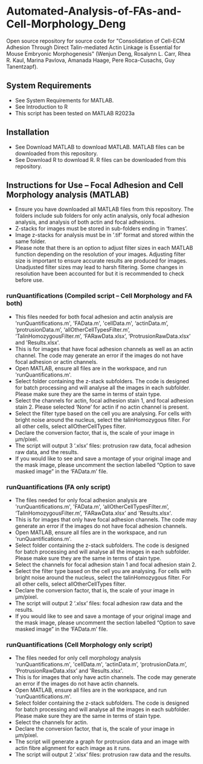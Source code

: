 # Automated-Analysis-of-FAs-and-Cell-Morphology_Deng
Open source repository for source code for "Consolidation of Cell-ECM Adhesion Through Direct Talin-mediated Actin Linkage is Essential for Mouse Embryonic Morphogenesis" (Wenjun Deng, Rosalynn L. Carr, Rhea R. Kaul, Marina Pavlova, Amanada Haage, Pere Roca-Cusachs, Guy Tanentzapf).

## System Requirements
- See System Requirements for MATLAB.
-	See Introduction to R
-	This script has been tested on MATLAB R2023a

## Installation
- See Download MATLAB to download MATLAB. MATLAB files can be downloaded from this repository.
- See Download R to download R. R files can be downloaded from this repository.

## Instructions for Use – Focal Adhesion and Cell Morphology analysis (MATLAB)
- Ensure you have downloaded all MATLAB files from this repository. The folders include sub folders for only actin analysis, only focal adhesion analysis, and analysis of both actin and focal adhesions.
- Z-stacks for images must be stored in sub-folders ending in ‘frames’.
- Image z-stacks for analysis must be in '.tif' format and stored within the same folder.
- Please note that there is an option to adjust filter sizes in each MATLAB function depending on the resolution of your images. Adjusting filter size is important to ensure accurate results are produced for images. Unadjusted filter sizes may lead to harsh filtering. Some changes in resolution have been accounted for but it is recommended to check before use.

### runQuantifications (Compiled script – Cell Morphology and FA both)
- This files needed for both focal adhesion and actin analysis are 'runQuantifications.m', 'FAData.m', 'cellData.m', ‘actinData.m’, ‘protrusionData.m’, ‘allOtherCellTypesFilter.m’, ‘TalinHomozygousFilter.m’, ‘FARawData.xlsx’, ‘ProtrusionRawData.xlsx’ and 'Results.xlsx'.
- This is for images that have focal adhesion channels as well as an actin channel. The code may generate an error if the images do not have focal adhesion or actin channels.
- Open MATLAB, ensure all files are in the workspace, and run 'runQuantifications.m'.
- Select folder containing the z-stack subfolders. The code is designed for batch processing and will analyse all the images in each subfolder. Please make sure they are the same in terms of stain type.
- Select the channels for actin, focal adhesion stain 1, and focal adhesion stain 2. Please selected ‘None’ for actin if no actin channel is present.
- Select the filter type based on the cell you are analysing. For cells with bright noise around the nucleus, select the talinHomozygous filter. For all other cells, select allOtherCellTypes filter.
- Declare the conversion factor, that is, the scale of your image in µm/pixel.
- The script will output 3 ‘.xlsx’ files: protrusion raw data, focal adhesion raw data, and the results. 
- If you would like to see and save a montage of your original image and the mask image, please uncomment the section labelled “Option to save masked image” in the ‘FAData.m’ file.

### runQuantifications (FA only script)
- The files needed for only focal adhesion analysis are 'runQuantifications.m', 'FAData.m', ‘allOtherCellTypesFilter.m’, ‘TalinHomozygousFilter.m’, ‘FARawData.xlsx’ and 'Results.xlsx'.
- This is for images that only have focal adhesion channels. The code may generate an error if the images do not have focal adhesion channels.
- Open MATLAB, ensure all files are in the workspace, and run 'runQuantifications.m'.
- Select folder containing the z-stack subfolders. The code is designed for batch processing and will analyse all the images in each subfolder. Please make sure they are the same in terms of stain type.
- Select the channels for focal adhesion stain 1 and focal adhesion stain 2.
- Select the filter type based on the cell you are analysing. For cells with bright noise around the nucleus, select the talinHomozygous filter. For all other cells, select allOtherCellTypes filter.
- Declare the conversion factor, that is, the scale of your image in µm/pixel.
- The script will output 2 ‘.xlsx’ files: focal adhesion raw data and the results. 
- If you would like to see and save a montage of your original image and the mask image, please uncomment the section labelled “Option to save masked image” in the ‘FAData.m’ file.

### runQuantifications (Cell Morphology only script)
- The files needed for only cell morphology analysis 'runQuantifications.m', 'cellData.m', ‘actinData.m’, ‘protrusionData.m’, ‘ProtrusionRawData.xlsx’ and 'Results.xlsx'.
- This is for images that only have actin channels. The code may generate an error if the images do not have actin channels.
- Open MATLAB, ensure all files are in the workspace, and run 'runQuantifications.m'.
- Select folder containing the z-stack subfolders. The code is designed for batch processing and will analyse all the images in each subfolder. Please make sure they are the same in terms of stain type.
- Select the channels for actin.
- Declare the conversion factor, that is, the scale of your image in µm/pixel.
- The script will generate a graph for protrusion data and an image with actin fibre alignment for each image as it runs.
- The script will output 2 ‘.xlsx’ files: protrusion raw data and the results. 
